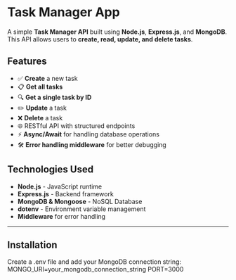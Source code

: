 # Task Manager App

A simple **Task Manager API** built using **Node.js**, **Express.js**, and **MongoDB**. This API allows users to **create, read, update, and delete tasks**.

## Features
- ✅ **Create** a new task
- 📋 **Get all tasks**
- 🔍 **Get a single task by ID**
- ✏️ **Update** a task
- ❌ **Delete** a task
- 🌐 RESTful API with structured endpoints
- ⚡ **Async/Await** for handling database operations
- 🛠 **Error handling middleware** for better debugging

## Technologies Used
- **Node.js** - JavaScript runtime
- **Express.js** - Backend framework
- **MongoDB & Mongoose** - NoSQL Database
- **dotenv** - Environment variable management
- **Middleware** for error handling
---

## Installation
Create a .env file and add your MongoDB connection string:
MONGO_URI=your_mongodb_connection_string
PORT=3000
